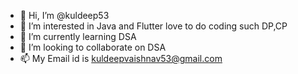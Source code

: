 - 👋 Hi, I’m @kuldeep53
- 👀 I’m interested in Java and Flutter love to do coding such DP,CP
- 🌱 I’m currently learning DSA
- 💞️ I’m looking to collaborate on DSA
- 📫 My Email id is kuldeepvaishnav53@gmail.com

<!---
kuldeep53/kuldeep53 is a ✨ special ✨ repository because its `README.md` (this file) appears on your GitHub profile.
You can click the Preview link to take a look at your changes.
--->
